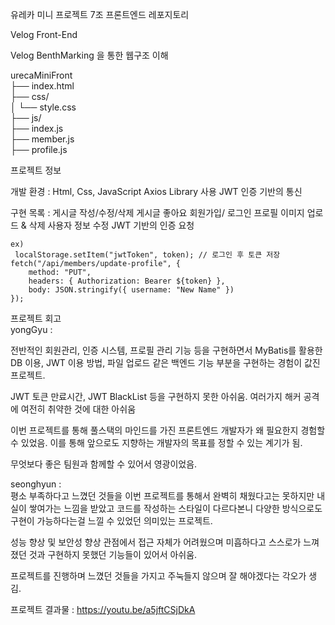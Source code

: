 유레카 미니 프로젝트 7조 프론트엔드 레포지토리

 Velog Front-End 
 
 Velog BenthMarking 을 통한 웹구조 이해
 
 urecaMiniFront <br/>
 ├── index.html  <br/>
 ├── css/   <br/>
 │   └── style.css  <br/>
 ├── js/<br/>
       ├── index.js <br/>
       ├── member.js  <br/>
       ├── profile.js  <br/>
 
 
 프로젝트 정보
 
 개발 환경 : Html, Css, JavaScript
 Axios Library 사용
 JWT 인증 기반의 통신
 
 구현 목록 : 
 게시글 작성/수정/삭제
 게시글 좋아요
 회원가입/ 로그인
 프로필 이미지 업로드 & 삭제
 사용자 정보 수정
 JWT 기반의 인증 요청
 ```
 ex)
  localStorage.setItem("jwtToken", token); // 로그인 후 토큰 저장
 fetch("/api/members/update-profile", {
     method: "PUT",
     headers: { Authorization: Bearer ${token} },
     body: JSON.stringify({ username: "New Name" })
 });
```
프로젝트 회고 <br/>
yongGyu : <br/>

전반적인 회원관리, 인증 시스템, 프로필 관리 기능 등을 구현하면서  MyBatis를 활용한 DB 이용, JWT 이용 방법, 파일 업로드 같은 백엔드 기능 부분을 구현하는 경험이 값진 프로젝트.

JWT 토큰 만료시간, JWT BlackList 등을 구현하지 못한 아쉬움.
여러가지 해커 공격에 여전히 취약한 것에 대한 아쉬움

이번 프로젝트를 통해 풀스택의 마인드를 가진 프론트엔드 개발자가 왜 필요한지 경험할 수 있었음.
이를 통해 앞으로도 지향하는 개발자의 목표를 정할 수 있는 계기가 됨.

무엇보다 좋은 팀원과 함께할 수 있어서 영광이었음.

seonghyun :<br/>
평소 부족하다고 느꼈던 것들을 이번 프로젝트를 통해서 완벽히 채웠다고는 못하지만 내실이 쌓여가는 느낌을 받았고 코드를 작성하는 스타일이 다르다본니 다양한 방식으로도 구현이 가능하다는걸 느낄 수 있었던 의미있는 프로젝트.

성능 향상 및 보안성 향상 관점에서 접근 자체가 어려웠으며 미흡하다고 스스로가 느껴졌던 것과 구현하지 못했던 기능들이 있어서 아쉬움.

프로젝트를 진행하며 느꼈던 것들을 가지고 주눅들지 않으며 잘 해야겠다는 각오가 생김.


프로젝트 결과물 : 
https://youtu.be/a5jftCSjDkA
